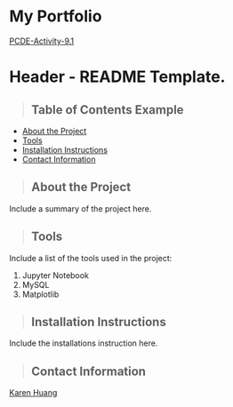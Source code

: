 # My Portfolio

<a href="https://yanhuang-lab.github.io/PCDE-Activity-9.1/"> PCDE-Activity-9.1</a>


# Header - README Template.

>## Table of Contents Example
* [About the Project](#about_the_project)
* [Tools](#tools)
* [Installation Instructions](#installation_instructions)
* [Contact Information](#contact)

<a class="anchor" id="about_the_project"></a>
>## About the Project
Include a summary of the project here.

<a class="anchor" id="tools"></a>
>## Tools
Include a list of the tools used in the project:
1. Jupyter Notebook
2. MySQL
3. Matplotlib

<a class="anchor" id="installation_instructions"></a>
>## Installation Instructions
Include the installations instruction here.

<a class="anchor" id="contact"></a>
>## Contact Information
[Karen Huang](https://www.linkedin.com/in/karen-huang-12537b4/)




